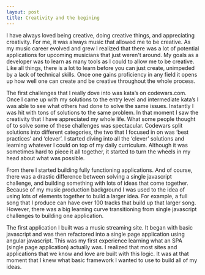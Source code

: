 ```yaml
---
layout: post
title: Creativity and the begining
---
```


I have always loved being creative, doing creative things, and appreciating creativity. For me, it was always music that allowed me to be creative. As my music career evolved and grew I realized that there was a lot of potential applications for upcoming musicians that just weren't around. My goals as a developer was to learn as many tools as I could to allow me to be creative. Like all things, there is a lot to learn before you can just create, unimpeded by a lack of technical skills. Once one gains proficiency in any field it opens up how well one can create and be creative throughout the whole process. 

The first challenges that I really dove into was kata’s on codewars.com. Once I came up with my solutions to the entry level and intermediate kata’s I was able to see what others had done to solve the same issues. Instantly I was hit with tons of solutions to the same problem. In that moment I saw the creativity that I have appreciated my whole life. What some people thought of to solve some of these challenges was spectacular. Codewars split solutions into different categories, the two that I focused in on was ‘best practices’ and ‘clever’. I started diving into all the ‘clever’ solutions and learning whatever I could on top of my daily curriculum. Although it was sometimes hard to piece it all together, it started to turn the wheels in my head about what was possible. 

From there I started building fully functioning applications. And of course, there was a drastic difference between solving a single javascript challenge, and building something with lots of ideas that come together. Because of my music production background I was used to the idea of using lots of elements together to build a larger idea. For example, a full song that I produce can have over 100 tracks that build up that larger song. However, there was a big learning curve transitioning from single javascript challenges to building one application. 

The first application I built was a music streaming site. It began with basic javascript and was then refactored into a single page application using angular javascript. This was my first experience learning what an SPA (single page application) actually was. I realized that most sites and applications that we know and love are built with this logic. It was at that moment that I knew what basic framework I wanted to use to build all of my ideas. 

